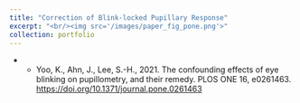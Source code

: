 ```yaml
---
title: "Correction of Blink-locked Pupillary Response"
excerpt: "<br/><img src='/images/paper_fig_pone.png'>"
collection: portfolio
---
```

* * Yoo, K., Ahn, J., Lee, S.-H., 2021. The confounding effects of eye blinking on pupillometry, and their remedy. PLOS ONE 16, e0261463. https://doi.org/10.1371/journal.pone.0261463
